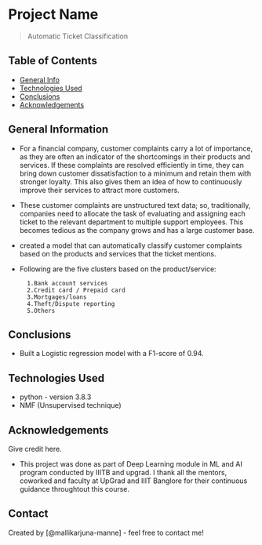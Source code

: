 # Project Name
> Automatic Ticket Classification


## Table of Contents
* [General Info](#general-information)
* [Technologies Used](#technologies-used)
* [Conclusions](#conclusions)
* [Acknowledgements](#acknowledgements)

<!-- You can include any other section that is pertinent to your problem -->

## General Information
- For a financial company, customer complaints carry a lot of importance, as they are often an indicator of the shortcomings in their products and services. If these complaints are resolved efficiently in time, they can bring down customer dissatisfaction to a minimum and retain them with stronger loyalty. This also gives them an idea of how to continuously improve their services to attract more customers. 
- These customer complaints are unstructured text data; so, traditionally, companies need to allocate the task of evaluating and assigning each ticket to the relevant department to multiple support employees. This becomes tedious as the company grows and has a large customer base.
- created a model that can automatically classify customer complaints based on the products and services that the ticket mentions.
- Following are the five clusters based on the product/service:
		
		1.Bank account services
		2.Credit card / Prepaid card
		3.Mortgages/loans
		4.Theft/Dispute reporting
		5.Others


<!-- You don't have to answer all the questions - just the ones relevant to your project. -->

## Conclusions
- Built a Logistic regression model with a F1-score of 0.94.

<!-- You don't have to answer all the questions - just the ones relevant to your project. -->


## Technologies Used
- python - version 3.8.3
- NMF (Unsupervised technique)

<!-- As the libraries versions keep on changing, it is recommended to mention the version of library used in this project -->

## Acknowledgements
Give credit here.
- This project was done as part of Deep Learning module in ML and AI program conducted by IIITB and upgrad. I thank all the mentors, coworked and faculty at UpGrad and IIIT Banglore for their continuous guidance throughtout this course.


## Contact
Created by [@mallikarjuna-manne] - feel free to contact me!


<!-- Optional -->
<!-- ## License -->
<!-- This project is open source and available under the [... License](). -->

<!-- You don't have to include all sections - just the one's relevant to your project -->
